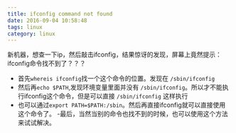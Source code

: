 ```yaml
---
title: ifconfig command not found
date: 2016-09-04 10:58:48
tags: linux
category: linux
---
```

新机器，想查一下ip，然后敲击ifconfig，结果惊讶的发现，屏幕上竟然提示：ifconfig命令找不到了？？？
<!--more-->
- 首先`whereis ifconfig`找一个这个命令的位置。发现在 `/sbin/ifconfig`
- 然后再`echo $PATH`,发现环境变量里面并没有 `/sbin/ifconfig`。所以才不能执行ifconfig这个命令，但是可以直接  `/sbin/ifconfig` 这样执行
- 也可以通过`export PATH=$PATH:/sbin`。然后再直接ifconfig就可以直接使用这个命令了。
-最后，当然当别的命令也找不到的时候，也可以使用这个方法来试试解决。
